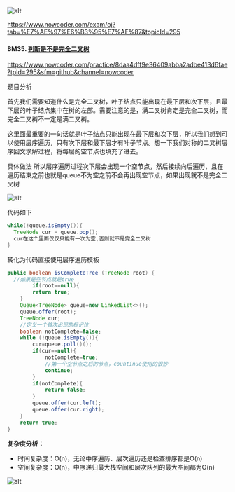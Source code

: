 ![alt](https://uploadfiles.nowcoder.com/bm/top101-head.jpg)

https://www.nowcoder.com/exam/oj?tab=%E7%AE%97%E6%B3%95%E7%AF%87&topicId=295

#### BM35. [判断是不是完全二叉树](https://www.nowcoder.com/practice/8daa4dff9e36409abba2adbe413d6fae?tpId=295&sfm=github&channel=nowcoder)

https://www.nowcoder.com/practice/8daa4dff9e36409abba2adbe413d6fae?tpId=295&sfm=github&channel=nowcoder


题目分析

首先我们需要知道什么是完全二叉树，叶子结点只能出现在最下层和次下层，且最下层的叶子结点集中在树的左部。需要注意的是，满二叉树肯定是完全二叉树，而完全二叉树不一定是满二叉树。

这里面最重要的一句话就是叶子结点只能出现在最下层和次下层，所以我们想到可以使用层序遍历，只有次下层和最下层才有叶子节点。想一下我们对称的二叉树层序回文求解过程，将每层的空节点也填充了进去。

具体做法
所以层序遍历过程次下层会出现一个空节点，然后接续向后遍历，且在遍历结束之前也就是queue不为空之前不会再出现空节点，如果出现就不是完全二叉树

![alt](https://uploadfiles.nowcoder.com/images/20210720/397721558_1626784833699/07986E476EB2CECD3C5F81D0BCADBE12)

代码如下

```java
while(!queue.isEmpty()){
  TreeNode cur = queue.pop();
  cur在这个里面仅仅只能有一次为空,否则就不是完全二叉树
}
```

转化为代码直接使用层序遍历模板

```java
public boolean isCompleteTree (TreeNode root) {
  //如果是空节点就是true
        if(root==null){
        return true;
    }
    Queue<TreeNode> queue=new LinkedList<>();
    queue.offer(root);
    TreeNode cur;
    //定义一个首次出现的标记位
    boolean notComplete=false;
    while (!queue.isEmpty()){
        cur=queue.poll()();
        if(cur==null){
            notComplete=true;
            //第一个空节点之后的节点，countinue使用的很妙
            continue;
        }
        if(notComplete){
            return false;
        }
        queue.offer(cur.left);
        queue.offer(cur.right);
    }
    return true;
}
```

**复杂度分析：**
- 时间复杂度：O(n)，无论中序遍历、层次遍历还是检查排序都是O(n)
- 空间复杂度：O(n)，中序递归最大栈空间和层次队列的最大空间都为O(n)

![alt](https://uploadfiles.nowcoder.com/bm/top101-tail.jpg)